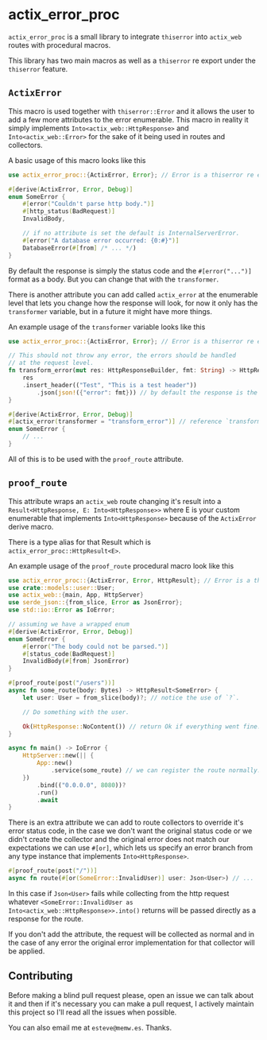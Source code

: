 # actix_error_proc
`actix_error_proc` is a small library to integrate `thiserror` into `actix_web` routes
with procedural macros.

This library has two main macros as well as a `thiserror` re export under the `thiserror` feature.

## `ActixError`
This macro is used together with `thiserror::Error` and it allows the user
to add a few more attributes to the error enumerable. This macro in reality
it simply implements `Into<actix_web::HttpResponse>` and `Into<actix_web::Error>`
for the sake of it being used in routes and collectors.

A basic usage of this macro looks like this

```rust
use actix_error_proc::{ActixError, Error}; // Error is a thiserror re export.

#[derive(ActixError, Error, Debug)]
enum SomeError {
    #[error("Couldn't parse http body.")]
    #[http_status(BadRequest)]
    InvalidBody,

    // if no attribute is set the default is InternalServerError.
    #[error("A database error occurred: {0:#}")]
    DatabaseError(#[from] /* ... */)
}
```

By default the response is simply the status code and the `#[error("...")]` format
as a body. But you can change that with the `transformer`.

There is another attribute you can add called `actix_error` at the enumerable level
that lets you change how the response will look, for now it only has the `transformer`
variable, but in a future it might have more things.

An example usage of the `transformer` variable looks like this

```rust
use actix_error_proc::{ActixError, Error}; // Error is a thiserror re export.

// This should not throw any error, the errors should be handled
// at the request level.
fn transform_error(mut res: HttpResponseBuilder, fmt: String) -> HttpResponse {
    res
	.insert_header(("Test", "This is a test header"))
        .json(json!({"error": fmt})) // by default the response is the raw string.
}

#[derive(ActixError, Error, Debug)]
#[actix_error(transformer = "transform_error")] // reference `transform_error` here.
enum SomeError {
	// ...
}
```

All of this is to be used with the `proof_route` attribute.

## `proof_route`

This attribute wraps an `actix_web` route changing it's result into a `Result<HttpResponse, E: Into<HttpResponse>>`
where E is your custom enumerable that implements `Into<HttpResponse>` because of the `ActixError` derive macro.

There is a type alias for that Result which is `actix_error_proc::HttpResult<E>`.

An example usage of the `proof_route` procedural macro look like this

```rust
use actix_error_proc::{ActixError, Error, HttpResult}; // Error is a thiserror re export.
use crate::models::user::User;
use actix_web::{main, App, HttpServer}
use serde_json::{from_slice, Error as JsonError};
use std::io::Error as IoError;

// assuming we have a wrapped enum
#[derive(ActixError, Error, Debug)]
enum SomeError {
    #[error("The body could not be parsed.")]
    #[status_code(BadRequest)]
    InvalidBody(#[from] JsonError)
}

#[proof_route(post("/users"))]
async fn some_route(body: Bytes) -> HttpResult<SomeError> {
    let user: User = from_slice(body)?; // notice the use of `?`.

    // Do something with the user.

    Ok(HttpResponse::NoContent()) // return Ok if everything went fine.
}

async fn main() -> IoError {
    HttpServer::new(|| {
        App::new()
            .service(some_route) // we can register the route normally.
    })
        .bind(("0.0.0.0", 8080))?
        .run()
        .await
}
```

There is an extra attribute we can add to route collectors to override
it's error status code, in the case we don't want the original status code
or we didn't create the collector and the original error does not match our
expectations we can use `#[or]`, which lets us specify an error branch
from any type instance that implements `Into<HttpResponse>`.

```rust
#[proof_route(post("/"))]
async fn route(#[or(SomeError::InvalidUser)] user: Json<User>) // ...
```

In this case if `Json<User>` fails while collecting from the http request
whatever `<SomeError::InvalidUser as Into<actix_web::HttpResponse>>.into()` returns
will be passed directly as a response for the route.

If you don't add the attribute, the request will be collected as normal and in the
case of any error the original error implementation for that collector will
be applied.
## Contributing

Before making a blind pull request please, open an issue we can talk about it and
then if it's necessary you can make a pull request, I actively maintain this project
so I'll read all the issues when possible.

You can also email me at `esteve@memw.es`. Thanks.
